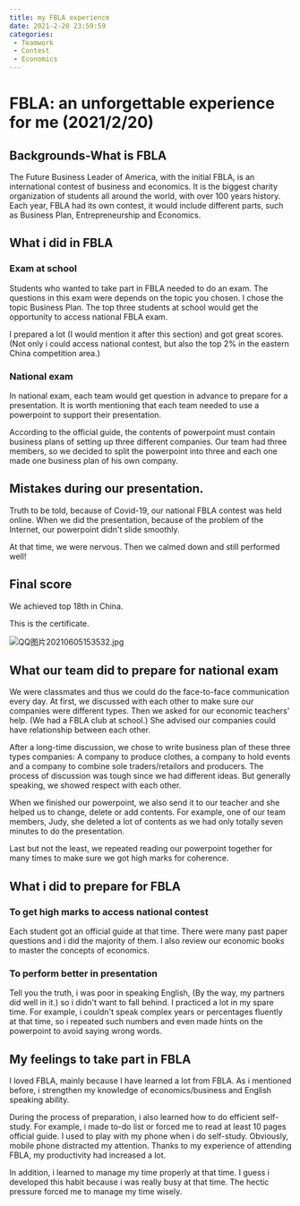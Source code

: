 ```yaml
---
title: my FBLA experience
date: 2021-2-20 23:59:59
categories:
 - Teamwork
 - Contest
 - Economics
---
```


# FBLA: an unforgettable experience for me (2021/2/20)

## Backgrounds-What is FBLA

The Future Business Leader of America, with the initial FBLA, is an international contest of business and economics. It is the biggest charity organization of students all around the world, with over 100 years history. Each year, FBLA had its own contest, it would include different parts, such as Business Plan, Entrepreneurship and Economics.


## What i did in FBLA

### Exam at school

Students who wanted to take part in FBLA needed to do an exam. The questions in this exam were depends on the topic you chosen. I chose the topic Business Plan. The top three students at school would get the opportunity to access national FBLA exam.

I prepared a lot (I would mention it after this section) and got great scores. (Not only i could access national contest, but also the top 2% in the eastern China competition area.)

### National exam

In national exam, each team would get question in advance to prepare for a presentation. It is worth mentioning that each team needed to use a powerpoint to support their presentation.

According to the official guide, the contents of powerpoint must contain business plans of setting up three different companies. Our team had three members, so we decided to split the powerpoint into three and each one made one business plan of his own company.

## Mistakes during our presentation.

Truth to be told, because of Covid-19, our national FBLA contest was held online. When we did the presentation, because of the problem of the Internet, our powerpoint didn't slide smoothly. 

At that time, we were nervous. Then we calmed down and still performed well! 

## Final score

We achieved top 18th in China.

This is the certificate.

![QQ图片20210605153532.jpg](https://i.loli.net/2021/06/26/mJOBsTy9UiD7Zoz.jpg)

## What our team did to prepare for national exam

We were classmates and thus we could do the face-to-face communication every day. At first, we discussed with each other to make sure our companies were different types. Then we asked for our economic teachers' help. (We had a FBLA club at school.) She advised our companies could have relationship between each other.

After a long-time discussion, we chose to write business plan of these three types companies: A company to produce clothes, a company to hold events and a company to combine sole traders/retailors and producers. The process of discussion was tough since we had different ideas. But generally speaking, we showed respect with each other.

When we finished our powerpoint, we also send it to our teacher and she helped us to change, delete or add contents. For example, one of our team members, Judy, she deleted a lot of contents as we had only totally seven minutes to do the presentation.

Last but not the least, we repeated reading our powerpoint together for many times to make sure we got high marks for coherence.

## What i did to prepare for FBLA

### To get high marks to access national contest

Each student got an official guide at that time. There were many past paper questions and i did the majority of them. I also review our economic books to master the concepts of economics.

### To perform better in presentation

Tell you the truth, i was poor in speaking English, (By the way, my partners did well in it.) so i didn't want to fall behind. I practiced a lot in my spare time. For example, i couldn't speak complex years or percentages fluently at that time, so i repeated such numbers and even made hints on the powerpoint to avoid saying wrong words.

## My  feelings to take part in FBLA

I loved FBLA, mainly because I have learned a lot from FBLA. As i mentioned before, i strengthen my knowledge of economics/business and English speaking ability.

During the process of preparation, i also learned how to do efficient self-study. For example, i made to-do list or forced me to read at least 10 pages official guide. I used to play with my phone when i do self-study. Obviously, mobile phone distracted my attention. Thanks to my experience of attending FBLA, my productivity had increased a lot.

In addition, i learned to manage my time properly at that time. I guess i developed this habit because i was really busy at that time. The hectic pressure forced me to manage my time wisely.
